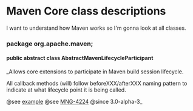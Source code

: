 # Maven Core class descriptions

I want to understand how Maven works so I'm gonna look at all classes.


### package org.apache.maven;

#### public abstract class **AbstractMavenLifecycleParticipant**

_Allows core extensions to participate in Maven build session lifecycle.

All callback methods (will) follow beforeXXX/afterXXX naming pattern to indicate at what lifecycle point it is being called.

@see <a href="https://maven.apache.org/examples/maven-3-lifecycle-extensions.html">example</a>
@see <a href="https://issues.apache.org/jira/browse/MNG-4224">MNG-4224</a>
@since 3.0-alpha-3_
